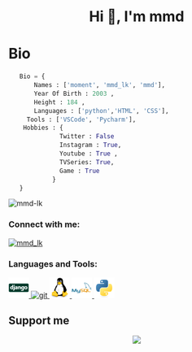 <h1 align="center">Hi 👋, I'm mmd</h1>


# Bio


```python
   Bio = {
       Names : ['moment', 'mmd_lk', 'mmd'],
       Year Of Birth : 2003 , 
       Height : 184 ,
       Languages : ['python','HTML', 'CSS'],
   	 Tools : ['VSCode', 'Pycharm'],
   	Hobbies : {
              Twitter : False
              Instagram : True,
              Youtube : True ,     
              TVSeries: True,
              Game : True 
            }
   }
```

<p align="left"> <img src="https://komarev.com/ghpvc/?username=mmd-lk&label=Profile%20views&color=0e75b6&style=flat" alt="mmd-lk" /> </p>


<h3 align="left">Connect with me:</h3>
<p align="left">
<a href="https://instagram.com/mmd_lk" target="blank"><img align="center" src="https://raw.githubusercontent.com/rahuldkjain/github-profile-readme-generator/master/src/images/icons/Social/instagram.svg" alt="mmd_lk" height="30" width="40" /></a>
</p>


<h3 align="left">Languages and Tools:</h3>
<p align="left"> <a href="https://www.djangoproject.com/" target="_blank" rel="noreferrer"> <img src="https://raw.githubusercontent.com/devicons/devicon/master/icons/django/django-original.svg" alt="django" width="40" height="40"/> </a> <a href="https://git-scm.com/" target="_blank" rel="noreferrer"> <img src="https://www.vectorlogo.zone/logos/git-scm/git-scm-icon.svg" alt="git" width="40" height="40"/> </a> <a href="https://www.linux.org/" target="_blank" rel="noreferrer"> <img src="https://raw.githubusercontent.com/devicons/devicon/master/icons/linux/linux-original.svg" alt="linux" width="40" height="40"/> </a> <a href="https://www.mysql.com/" target="_blank" rel="noreferrer"> <img src="https://raw.githubusercontent.com/devicons/devicon/master/icons/mysql/mysql-original-wordmark.svg" alt="mysql" width="40" height="40"/> </a> <a href="https://www.python.org" target="_blank" rel="noreferrer"> <img src="https://raw.githubusercontent.com/devicons/devicon/master/icons/python/python-original.svg" alt="python" width="40" height="40"/> </a> </p>

## Support me
<p align="center">
<a href="https://coffeebede.ir/buycoffee/mmd_lk"><img class="img-fluid" src="https://coffeebede.ir/DashboardTemplateV2/app-assets/images/banner/default-yellow.svg" /></a>
<p align="center">
<a href="https://discord.c99.nl/widget/theme-1/516707273985228818.png"></a>
</p>

